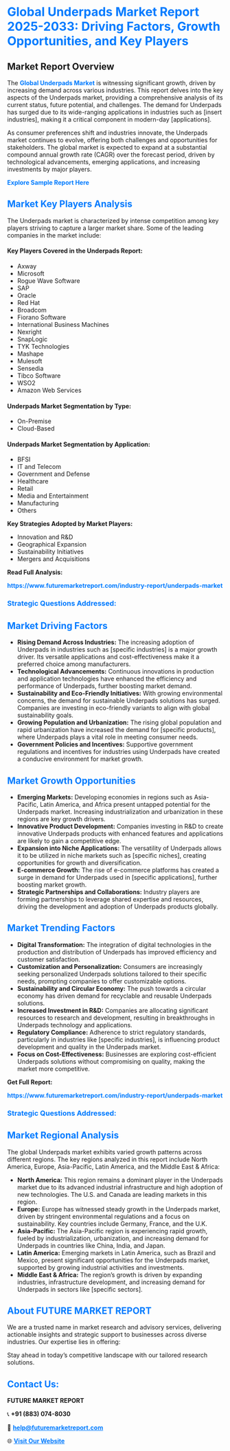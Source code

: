 <h1 style="color: #007BFF;">Global Underpads Market Report 2025-2033: Driving Factors, Growth Opportunities, and Key Players</h1>

<section id="overview">
<h2>Market Report Overview</h2>
<p>The <a href="https://www.futuremarketreport.com/industry-report/underpads-market" style="color: #007BFF; text-decoration: none;"><strong>Global Underpads Market</strong></a> is witnessing significant growth, driven by increasing demand across various industries. This report delves into the key aspects of the Underpads market, providing a comprehensive analysis of its current status, future potential, and challenges. The demand for Underpads has surged due to its wide-ranging applications in industries such as [insert industries], making it a critical component in modern-day [applications].</p>
<p>As consumer preferences shift and industries innovate, the Underpads market continues to evolve, offering both challenges and opportunities for stakeholders. The global market is expected to expand at a substantial compound annual growth rate (CAGR) over the forecast period, driven by technological advancements, emerging applications, and increasing investments by major players.</p>
</section>

<section id="overview">
<p><a href="https://www.futuremarketreport.com/request-sample/reportId=33946" style="color: #007BFF; text-decoration: none;"><strong>Explore Sample Report Here</strong></a></p>
</section>

<section id="key-players">
<h2 style="color: #007BFF;">Market Key Players Analysis</h2>
<p>The Underpads market is characterized by intense competition among key players striving to capture a larger market share. Some of the leading companies in the market include:</p>
<h4>Key Players Covered in the Underpads Report:</h4>
<ul><li>Axway</li><li>Microsoft</li><li>Rogue Wave Software</li><li>SAP</li><li>Oracle</li><li>Red Hat</li><li>Broadcom</li><li>Fiorano Software</li><li>International Business Machines</li><li>Nexright</li><li>SnapLogic</li><li>TYK Technologies</li><li>Mashape</li><li>Mulesoft</li><li>Sensedia</li><li>Tibco Software</li><li>WSO2</li><li>Amazon Web Services</li></ul>
<h4>Underpads Market Segmentation by Type:</h4>
<ul><li>On-Premise</li><li>Cloud-Based</li></ul>

<h4>Underpads Market Segmentation by Application:</h4>
<ul><li>BFSI</li><li>IT and Telecom</li><li>Government and Defense</li><li>Healthcare</li><li>Retail</li><li>Media and Entertainment</li><li>Manufacturing</li><li>Others</li></ul>
<p><strong>Key Strategies Adopted by Market Players:</strong></p>
<ul>
<li>Innovation and R&D</li>
<li>Geographical Expansion</li>
<li>Sustainability Initiatives</li>
<li>Mergers and Acquisitions</li>
</ul>
</section>

<section>
<p><strong>Read Full Analysis: </strong></p><a href="https://www.futuremarketreport.com/industry-report/underpads-market" style="color: #007BFF; text-decoration: none;"><strong>https://www.futuremarketreport.com/industry-report/underpads-market</strong></a>
<h3 style="color: #007BFF;">Strategic Questions Addressed:</h3>
</section>

<section id="driving-factors">
<h2 style="color: #007BFF;">Market Driving Factors</h2>
<ul>
<li><strong>Rising Demand Across Industries:</strong> The increasing adoption of Underpads in industries such as [specific industries] is a major growth driver. Its versatile applications and cost-effectiveness make it a preferred choice among manufacturers.</li>
<li><strong>Technological Advancements:</strong> Continuous innovations in production and application technologies have enhanced the efficiency and performance of Underpads, further boosting market demand.</li>
<li><strong>Sustainability and Eco-Friendly Initiatives:</strong> With growing environmental concerns, the demand for sustainable Underpads solutions has surged. Companies are investing in eco-friendly variants to align with global sustainability goals.</li>
<li><strong>Growing Population and Urbanization:</strong> The rising global population and rapid urbanization have increased the demand for [specific products], where Underpads plays a vital role in meeting consumer needs.</li>
<li><strong>Government Policies and Incentives:</strong> Supportive government regulations and incentives for industries using Underpads have created a conducive environment for market growth.</li>
</ul>
</section>

<section id="growth-opportunities">
<h2 style="color: #007BFF;">Market Growth Opportunities</h2>
<ul>
<li><strong>Emerging Markets:</strong> Developing economies in regions such as Asia-Pacific, Latin America, and Africa present untapped potential for the Underpads market. Increasing industrialization and urbanization in these regions are key growth drivers.</li>
<li><strong>Innovative Product Development:</strong> Companies investing in R&D to create innovative Underpads products with enhanced features and applications are likely to gain a competitive edge.</li>
<li><strong>Expansion into Niche Applications:</strong> The versatility of Underpads allows it to be utilized in niche markets such as [specific niches], creating opportunities for growth and diversification.</li>
<li><strong>E-commerce Growth:</strong> The rise of e-commerce platforms has created a surge in demand for Underpads used in [specific applications], further boosting market growth.</li>
<li><strong>Strategic Partnerships and Collaborations:</strong> Industry players are forming partnerships to leverage shared expertise and resources, driving the development and adoption of Underpads products globally.</li>
</ul>
</section>

<section id="trending-factors">
<h2 style="color: #007BFF;">Market Trending Factors</h2>
<ul>
<li><strong>Digital Transformation:</strong> The integration of digital technologies in the production and distribution of Underpads has improved efficiency and customer satisfaction.</li>
<li><strong>Customization and Personalization:</strong> Consumers are increasingly seeking personalized Underpads solutions tailored to their specific needs, prompting companies to offer customizable options.</li>
<li><strong>Sustainability and Circular Economy:</strong> The push towards a circular economy has driven demand for recyclable and reusable Underpads solutions.</li>
<li><strong>Increased Investment in R&D:</strong> Companies are allocating significant resources to research and development, resulting in breakthroughs in Underpads technology and applications.</li>
<li><strong>Regulatory Compliance:</strong> Adherence to strict regulatory standards, particularly in industries like [specific industries], is influencing product development and quality in the Underpads market.</li>
<li><strong>Focus on Cost-Effectiveness:</strong> Businesses are exploring cost-efficient Underpads solutions without compromising on quality, making the market more competitive.</li>
</ul>
</section>

<section>
<p><strong>Get Full Report: </strong></p><a href="https://www.futuremarketreport.com/industry-report/underpads-market" style="color: #007BFF; text-decoration: none;"><strong>https://www.futuremarketreport.com/industry-report/underpads-market</strong></a>
<h3 style="color: #007BFF;">Strategic Questions Addressed:</h3>
</section>


<section id="regional-analysis">
<h2 style="color: #007BFF;">Market Regional Analysis</h2>
<p>The global Underpads market exhibits varied growth patterns across different regions. The key regions analyzed in this report include North America, Europe, Asia-Pacific, Latin America, and the Middle East & Africa:</p>
<ul>
<li><strong>North America:</strong> This region remains a dominant player in the Underpads market due to its advanced industrial infrastructure and high adoption of new technologies. The U.S. and Canada are leading markets in this region.</li>
<li><strong>Europe:</strong> Europe has witnessed steady growth in the Underpads market, driven by stringent environmental regulations and a focus on sustainability. Key countries include Germany, France, and the U.K.</li>
<li><strong>Asia-Pacific:</strong> The Asia-Pacific region is experiencing rapid growth, fueled by industrialization, urbanization, and increasing demand for Underpads in countries like China, India, and Japan.</li>
<li><strong>Latin America:</strong> Emerging markets in Latin America, such as Brazil and Mexico, present significant opportunities for the Underpads market, supported by growing industrial activities and investments.</li>
<li><strong>Middle East & Africa:</strong> The region’s growth is driven by expanding industries, infrastructure development, and increasing demand for Underpads in sectors like [specific sectors].</li>
</ul>
</section>

<footer>
<h2 style="color: #007BFF;">About FUTURE MARKET REPORT</h2>
<p>We are a trusted name in market research and advisory services, delivering actionable insights and strategic support to businesses across diverse industries. Our expertise lies in offering:</p>

<p>Stay ahead in today’s competitive landscape with our tailored research solutions.</p>

<h2 style="color: #007BFF;">Contact Us:</h2>
<p><strong>FUTURE MARKET REPORT</strong></p>
<p>📞 <strong>+91 (883) 074-8030</strong></p>
<p>📧 <strong><a href="mailto:help@futuremarketreport.com" style="color: #007BFF;">help@futuremarketreport.com</a></strong></p>
<p>🌐 <strong><a href="https://www.futuremarketreport.com/" style="color: #007BFF;">Visit Our Website</a></strong></p>
</footer>